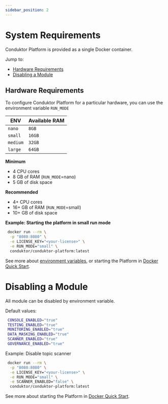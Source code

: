 ```yaml
---
sidebar_position: 2
---
```


# System Requirements

Conduktor Platform is provided as a single Docker container.

Jump to:
 - [Hardware Requirements](#hardware-requirements)
 - [Disabling a Module](#disabling-a-module)

## Hardware Requirements

To configure Conduktor Platform for a particular hardware, you can use the environment variable `RUN_MODE`

| ENV     | Available RAM    |      
|---------|--------------------|
| `nano`    | `8GB`  |
| `small`   | `16GB` |
| `medium`  | `32GB` |
| `large`   | `64GB` |

**Minimum**

 - 4 CPU cores
 - 8 GB of RAM (`RUN_MODE`=nano)
 - 5 GB of disk space

**Recommended**

- 4+ CPU cores
- 16+ GB of RAM (`RUN_MODE`=small)
- 10+ GB of disk space

**Example: Starting the platform in small run mode**
```bash
 docker run --rm \
  -p "8080:8080" \
  -e LICENSE_KEY="<your-license>" \
  -e RUN_MODE="small" \
  conduktor/conduktor-platform:latest
```

See more about [environment variables](../configuration/env-variables), or starting the Platform in [Docker Quick Start](../installation/get-started/step2.md).

# Disabling a Module

All module can be disabled by environment variable.

Default values:
```bash
 CONSOLE_ENABLED="true"
 TESTING_ENABLED="true"
 MONITORING_ENABLED="true"
 DATA_MASKING_ENABLED="true"
 SCANNER_ENABLED="true"
 GOVERNANCE_ENABLED="true"
```

Example: Disable topic scanner
```bash
 docker run --rm \
  -p "8080:8080" \
  -e LICENSE_KEY="<your-license>" \
  -e RUN_MODE="small" \
  -e SCANNER_ENABLED="false" \
  conduktor/conduktor-platform:latest
```

See more about starting the Platform in [Docker Quick Start](../installation/get-started/step2.md).


